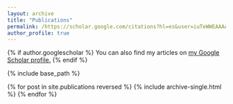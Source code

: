 ```yaml
---
layout: archive
title: "Publications"
permalink: /https://scholar.google.com/citations?hl=es&user=iuTeWWEAAAAJ/
author_profile: true
---
```


{% if author.googlescholar %}
  You can also find my articles on <u><a href="{{author.googlescholar}}">my Google Scholar profile</a>.</u>
{% endif %}

{% include base_path %}

{% for post in site.publications reversed %}
  {% include archive-single.html %}
{% endfor %}
